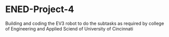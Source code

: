 # ENED-Project-4
Building and coding the EV3 robot to do the subtasks as required by college of Engineering and Applied Sciend of University of Cincinnati
